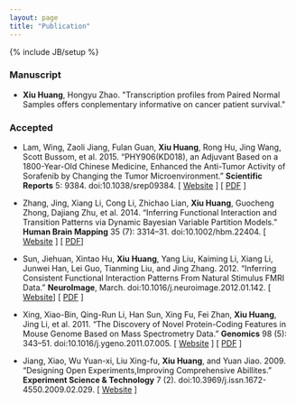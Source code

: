 ```yaml
---
layout: page
title: "Publication"
---
```


{% include JB/setup %}

### Manuscript

* **Xiu Huang**, Hongyu Zhao. "Transcription profiles from Paired Normal Samples offers conplementary informative on cancer patient survival." 

### Accepted


 * Lam, Wing, Zaoli Jiang, Fulan Guan, **Xiu Huang**, Rong Hu, Jing Wang, Scott Bussom, et al. 2015. “PHY906(KD018), an Adjuvant Based on a 1800-Year-Old Chinese Medicine, Enhanced the Anti-Tumor Activity of Sorafenib by Changing the Tumor Microenvironment.” **Scientific Reports** 5: 9384. doi:10.1038/srep09384. \[ [Website](http://www.nature.com/srep/2015/150325/srep09384/full/srep09384.html) \] \[ [PDF](/assets/pdf/paper5.pdf) \]


 * Zhang, Jing, Xiang Li, Cong Li, Zhichao Lian, **Xiu Huang**, Guocheng Zhong, Dajiang Zhu, et al. 2014. “Inferring Functional Interaction and Transition Patterns via Dynamic Bayesian Variable Partition Models.” **Human Brain Mapping** 35 (7): 3314–31. doi:10.1002/hbm.22404. \[ [Website](http://onlinelibrary.wiley.com/doi/10.1002/hbm.22404/abstract;jsessionid=3AFF41890BA8D6BE7527507BB71CC695.f01t04) \] \[ [PDF](/assets/pdf/paper4.pdf)\]


 * Sun, Jiehuan, Xintao Hu, **Xiu Huang**, Yang Liu, Kaiming Li, Xiang Li, Junwei Han, Lei Guo, Tianming Liu, and Jing Zhang. 2012. “Inferring Consistent Functional Interaction Patterns From Natural Stimulus FMRI Data.” **NeuroImage**, March. doi:10.1016/j.neuroimage.2012.01.142. \[ [Website](http://www.sciencedirect.com/science/article/pii/S1053811912002868)\] \[ [PDF](/assets/pdf/paper3.pdf) \]


 * Xing, Xiao-Bin, Qing-Run Li, Han Sun, Xing Fu, Fei Zhan, **Xiu Huang**, Jing Li, et al. 2011. “The Discovery of Novel Protein-Coding Features in Mouse Genome Based on Mass Spectrometry Data.” **Genomics** 98 (5): 343–51. doi:10.1016/j.ygeno.2011.07.005. \[ [Website](http://www.sciencedirect.com/science/article/pii/S0888754311001789) \] \[ [PDF](/assets/pdf/paper2.pdf) \]


 * Jiang, Xiao, Wu Yuan-xi, Liu Xing-fu, **Xiu Huang**, and Yuan Jiao. 2009. “Designing Open Experiments,Improving Comprehensive Abillites.” **Experiment Science & Technology** 7 (2). doi:10.3969/j.issn.1672-4550.2009.02.029. \[ [Website](http://d.wanfangdata.com.cn/periodical_sykxyjs200902029.aspx) \]

